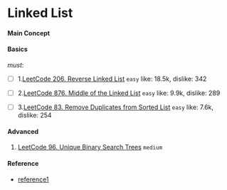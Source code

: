 # Linked List
#### Main Concept

####    Basics
*must*:

- [ ] 1.[LeetCode 206. Reverse Linked List](https://leetcode.com/problems/reverse-linked-list/description/) ``easy`` like: 18.5k, dislike: 342
- [ ] 2.[LeetCode 876. Middle of the Linked List](https://leetcode.com/problems/middle-of-the-linked-list/) ``easy`` like: 9.9k, dislike: 289
- [ ] 3.[LeetCode 83. Remove Duplicates from Sorted List](https://leetcode.com/problems/remove-duplicates-from-sorted-list/) ``easy`` like: 7.6k, dislike: 254


#### Advanced
1. [LeetCode 96. Unique Binary Search Trees](https://leetcode.com/problems/unique-binary-search-trees/) ``medium``

####    Reference
- [reference1](https://leetcode.com/tag/tree/)